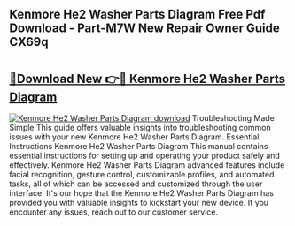 ## Kenmore He2 Washer Parts Diagram Free Pdf Download - Part-M7W New Repair Owner Guide CX69q

# <h2><a href="http://dflevk.blite.top/?on=Kenmore+He2+Washer+Parts+Diagram">🔗Download New 👉🔴 Kenmore He2 Washer Parts Diagram</a></h2>

[![Kenmore He2 Washer Parts Diagram download](https://i.imgur.com/lujVjoI.png)](http://dflevk.blite.top/?on=Kenmore+He2+Washer+Parts+Diagram)
Troubleshooting Made Simple This guide offers valuable insights into troubleshooting common issues with your new Kenmore He2 Washer Parts Diagram. Essential Instructions Kenmore He2 Washer Parts Diagram This manual contains essential instructions for setting up and operating your product safely and effectively. Kenmore He2 Washer Parts Diagram advanced features include facial recognition, gesture control, customizable profiles, and automated tasks, all of which can be accessed and customized through the user interface. It's our hope that the Kenmore He2 Washer Parts Diagram has provided you with valuable insights to kickstart your new device. If you encounter any issues, reach out to our customer service.
